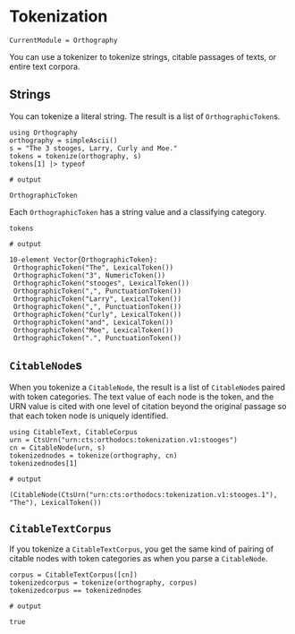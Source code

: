 

# Tokenization

```@meta
CurrentModule = Orthography
```

You can use a tokenizer to tokenize strings, citable passages of texts, or entire text corpora.

## Strings

You can tokenize a literal string.  The result is a list of `OrthographicToken`s.

```jldoctest simpleseries
using Orthography
orthography = simpleAscii()
s = "The 3 stooges, Larry, Curly and Moe."
tokens = tokenize(orthography, s)
tokens[1] |> typeof 

# output

OrthographicToken
```

Each `OrthographicToken` has a string value and a classifying category.



```jldoctest simpleseries
tokens

# output 

10-element Vector{OrthographicToken}:
 OrthographicToken("The", LexicalToken())
 OrthographicToken("3", NumericToken())
 OrthographicToken("stooges", LexicalToken())
 OrthographicToken(",", PunctuationToken())
 OrthographicToken("Larry", LexicalToken())
 OrthographicToken(",", PunctuationToken())
 OrthographicToken("Curly", LexicalToken())
 OrthographicToken("and", LexicalToken())
 OrthographicToken("Moe", LexicalToken())
 OrthographicToken(".", PunctuationToken())
```


## `CitableNode`s

When you tokenize a `CitableNode`, the result is a list of `CitableNode`s paired with token categories.  The text value of each node is the token, and the URN value is cited with one level of citation beyond the original passage so that each token node is uniquely identified.


```jldoctest simpleseries
using CitableText, CitableCorpus
urn = CtsUrn("urn:cts:orthodocs:tokenization.v1:stooges")
cn = CitableNode(urn, s)
tokenizednodes = tokenize(orthography, cn)
tokenizednodes[1]

# output

(CitableNode(CtsUrn("urn:cts:orthodocs:tokenization.v1:stooges.1"), "The"), LexicalToken())
```



## `CitableTextCorpus`

If you tokenize a `CitableTextCorpus`, you get the same kind of pairing of citable nodes with token categories as when you parse a `CitableNode`.

```jldoctest simpleseries
corpus = CitableTextCorpus([cn])
tokenizedcorpus = tokenize(orthography, corpus)
tokenizedcorpus == tokenizednodes

# output

true
```